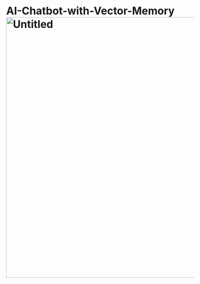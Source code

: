 # AI-Chatbot-with-Vector-Memory<img width="700" alt="Untitled" src="https://github.com/user-attachments/assets/1c731ec2-3041-424b-9f50-161183def0a2" />
